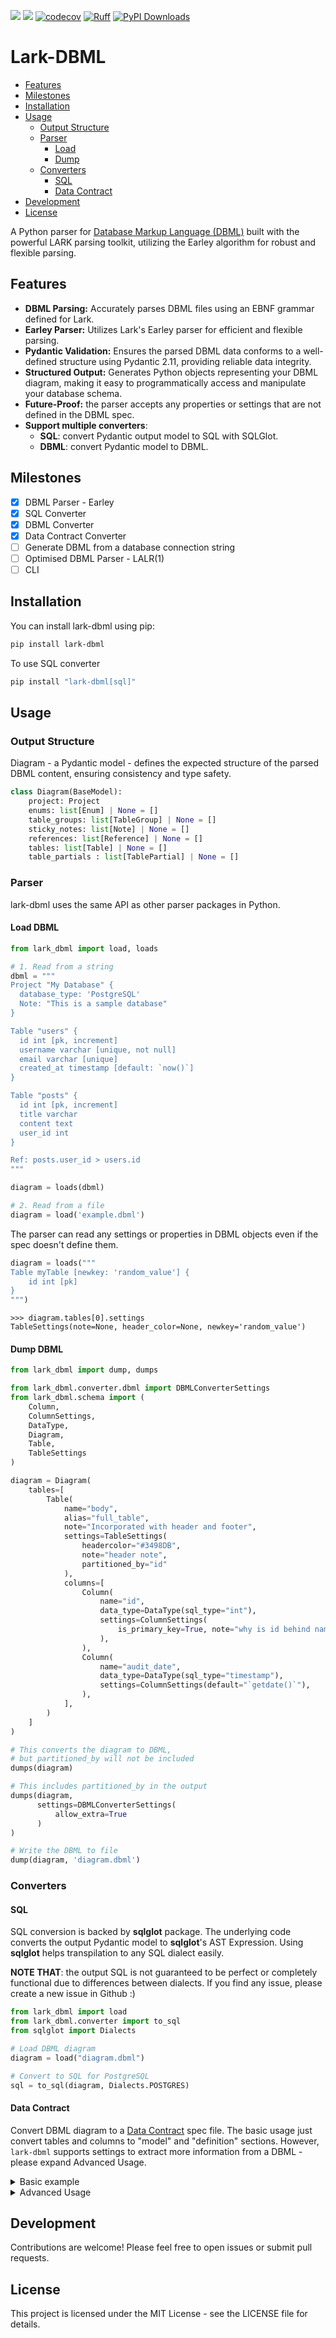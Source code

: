 [![](https://img.shields.io/pypi/v/lark-dbml.svg)](https://pypi.org/project/lark-dbml/)
[![](https://img.shields.io/github/v/tag/daihuynh/lark-dbml.svg?label=GitHub)](https://github.com/daihuynh/lark-dbml)
[![codecov](https://codecov.io/gh/daihuynh/lark-dbml/graph/badge.svg?token=YZPWVIS3QA)](https://codecov.io/gh/daihuynh/lark-dbml)
[![Ruff](https://img.shields.io/endpoint?url=https://raw.githubusercontent.com/astral-sh/ruff/main/assets/badge/v2.json)](https://github.com/astral-sh/ruff)
[![PyPI Downloads](https://static.pepy.tech/badge/lark-dbml)](https://pepy.tech/projects/lark-dbml)


# Lark-DBML

* [Features](#features)
* [Milestones](#milestones)
* [Installation](#installation)
* [Usage](#usage)
  * [Output Structure](#output-structure)
  * [Parser](#parser)
    * [Load](#load-dbml)
    * [Dump](#dump-dbml)
  * [Converters](#converters)
    * [SQL](#sql)
    * [Data Contract](#data-contract)
* [Development](#development)
* [License](#license)

A Python parser for [Database Markup Language (DBML)](https://dbml.dbdiagram.io) built with the powerful LARK parsing toolkit, utilizing the Earley algorithm for robust and flexible parsing.

## Features

* **DBML Parsing:** Accurately parses DBML files using an EBNF grammar defined for Lark.
* **Earley Parser:** Utilizes Lark's Earley parser for efficient and flexible parsing.
* **Pydantic Validation:** Ensures the parsed DBML data conforms to a well-defined structure using Pydantic 2.11, providing reliable data integrity.
* **Structured Output:** Generates Python objects representing your DBML diagram, making it easy to programmatically access and manipulate your database schema.
* **Future-Proof:** the parser accepts any properties or settings that are not defined in the DBML spec.
* **Support multiple converters**:
  * **SQL**: convert Pydantic output model to SQL with SQLGlot.
  * **DBML**: convert Pydantic model to DBML.

## Milestones

- [x] DBML Parser - Earley
- [x] SQL Converter
- [x] DBML Converter
- [x] Data Contract Converter
- [ ] Generate DBML from a database connection string
- [ ] Optimised DBML Parser - LALR(1)
- [ ] CLI

## Installation

You can install lark-dbml using pip:

```bash
pip install lark-dbml
```

To use SQL converter
```bash
pip install "lark-dbml[sql]"
```

## Usage

### Output Structure

Diagram - a Pydantic model - defines the expected structure of the parsed DBML content, ensuring consistency and type safety.

```python
class Diagram(BaseModel):
    project: Project
    enums: list[Enum] | None = []
    table_groups: list[TableGroup] | None = []
    sticky_notes: list[Note] | None = []
    references: list[Reference] | None = []
    tables: list[Table] | None = []
    table_partials : list[TablePartial] | None = []
```

### Parser

lark-dbml uses the same API as other parser packages in Python.

#### Load DBML

```python
from lark_dbml import load, loads

# 1. Read from a string
dbml = """
Project "My Database" {
  database_type: 'PostgreSQL'
  Note: "This is a sample database"
}

Table "users" {
  id int [pk, increment]
  username varchar [unique, not null]
  email varchar [unique]
  created_at timestamp [default: `now()`]
}

Table "posts" {
  id int [pk, increment]
  title varchar
  content text
  user_id int
}

Ref: posts.user_id > users.id
"""

diagram = loads(dbml)

# 2. Read from a file
diagram = load('example.dbml')
```

The parser can read any settings or properties in DBML objects even if the spec doesn't define them.

```python
diagram = loads("""
Table myTable [newkey: 'random_value'] {
    id int [pk]
}
""")
```

```
>>> diagram.tables[0].settings
TableSettings(note=None, header_color=None, newkey='random_value')
```

#### Dump DBML


```python
from lark_dbml import dump, dumps

from lark_dbml.converter.dbml import DBMLConverterSettings
from lark_dbml.schema import (
    Column,
    ColumnSettings,
    DataType,
    Diagram,
    Table,
    TableSettings
)

diagram = Diagram(
    tables=[
        Table(
            name="body",
            alias="full_table",
            note="Incorporated with header and footer",
            settings=TableSettings(
                headercolor="#3498DB",
                note="header note",
                partitioned_by="id"
            ),
            columns=[
                Column(
                    name="id",
                    data_type=DataType(sql_type="int"),
                    settings=ColumnSettings(
                        is_primary_key=True, note="why is id behind name?"
                    ),
                ),
                Column(
                    name="audit_date",
                    data_type=DataType(sql_type="timestamp"),
                    settings=ColumnSettings(default="`getdate()`"),
                ),
            ],
        )
    ]
)

# This converts the diagram to DBML,
# but partitioned_by will not be included
dumps(diagram)

# This includes partitioned_by in the output
dumps(diagram,
      settings=DBMLConverterSettings(
          allow_extra=True
      )
)

# Write the DBML to file
dump(diagram, 'diagram.dbml')
```

### Converters

#### SQL

SQL conversion is backed by **sqlglot** package. The underlying code converts the output Pydantic model to **sqlglot**'s AST Expression. Using **sqlglot** helps transpilation to any SQL dialect easily.

**NOTE THAT**: the output SQL is not guaranteed to be perfect or completely functional due to differences between dialects. If you find any issue, please create a new issue in Github :)

```python
from lark_dbml import load
from lark_dbml.converter import to_sql
from sqlglot import Dialects

# Load DBML diagram
diagram = load("diagram.dbml")

# Convert to SQL for PostgreSQL
sql = to_sql(diagram, Dialects.POSTGRES)
```

#### Data Contract

Convert DBML diagram to a [Data Contract](https://datacontract.com) spec file. The basic usage just convert tables and columns to "model" and "definition" sections. However, `lark-dbml` supports settings to extract more information from a DBML - please expand Advanced Usage.

<details>
<summary>Basic example</summary>

```python
from lark_dbml import load
from lark_dbml.converter import to_data_contract

# Load DBML diagram
diagram = load("diagram.dbml")

# Convert to SQL for PostgreSQL
data_contract = to_data_contract(diagram)
```

</details>

<details>
<summary>Advanced Usage</summary>

You can leverage Sticky Notes in DBML to store information about "terms" and "servers" in JSON or YAML format. Then, you can set `note_as_fields` in the settings to parse and include those information in the generated contract. Here is the example

```python
import json
from lark_dbml import load
from lark_dbml.converter import to_data_contract
from lark_dbml.converter.datacontract import DataContractConverterSettings

# complex_datacontract.dbml inside the exmaples folder in this repo
diagram = load('examples/complex_datacontract.dbml')

# project_as_info: properties in Project are put into "info"
# note_as_description: note in Table Settings is treated as model description.
# note_as_fields: inline note in Table is parsed and extends the corresponding model's properties.
# deserialization_func is required once note_as_fields is set. This is the function to parse the content inside an inline note. In this example, it's JSON

data_contract = to_data_contract(diagram=diagram,
                       settings=DataContractConverterSettings(
                        project_as_info=True,
                        note_as_description=True,
                        note_as_fields=True,
                        deserialization_func=json.loads
                       ))
```

</details>

## Development

Contributions are welcome! Please feel free to open issues or submit pull requests.

## License

This project is licensed under the MIT License - see the LICENSE file for details.
